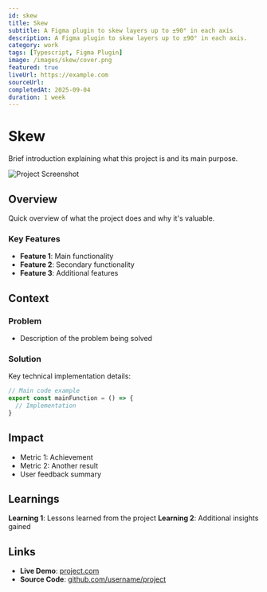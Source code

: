 ```yaml
---
id: skew
title: Skew
subtitle: A Figma plugin to skew layers up to ±90° in each axis
description: A Figma plugin to skew layers up to ±90° in each axis.
category: work
tags: [Typescript, Figma Plugin]
image: /images/skew/cover.png
featured: true
liveUrl: https://example.com
sourceUrl:
completedAt: 2025-09-04
duration: 1 week
---
```


# Skew

Brief introduction explaining what this project is and its main purpose.

![Project Screenshot](/images/simple-template.svg)

## Overview

Quick overview of what the project does and why it's valuable.

### Key Features

- **Feature 1**: Main functionality
- **Feature 2**: Secondary functionality
- **Feature 3**: Additional features

## Context

### Problem

- Description of the problem being solved

### Solution

Key technical implementation details:

```typescript
// Main code example
export const mainFunction = () => {
  // Implementation
}
```

## Impact

- Metric 1: Achievement
- Metric 2: Another result
- User feedback summary
  
## Learnings

**Learning 1**: Lessons learned from the project
**Learning 2**: Additional insights gained

## Links

- **Live Demo**: [project.com](https://example.com)
- **Source Code**: [github.com/username/project](https://github.com/username/project)
